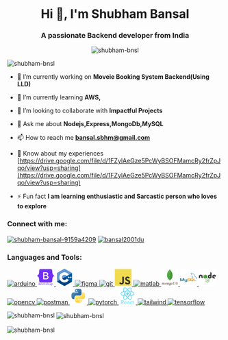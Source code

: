 <h1 align="center">Hi 👋, I'm Shubham Bansal</h1>
<h3 align="center">A passionate Backend developer from India</h3>
 <p align="center">
  <img src="https://i.pinimg.com/originals/ed/ec/57/edec57b70e496d6310c0ba533909acb2.gif" alt="shubham-bnsl" />
 <p>
  
 <p align="left"> <img src="https://komarev.com/ghpvc/?username=shubham-bnsl&label=Profile%20views&color=0e75b6&style=flat" alt="shubham-bnsl" /> </p>

- 🔭 I’m currently working on **Moveie Booking System Backend(Using LLD)**

- 🌱 I’m currently learning **AWS,**

- 👯 I’m looking to collaborate with **Impactful Projects**

- 💬 Ask me about **Nodejs,Express,MongoDb,MySQL**

- 📫 How to reach me **bansal.sbhm@gmail.com**

- 📄 Know about my experiences [https://drive.google.com/file/d/1FZylAeGze5PcWyBSOFMamcRy2frZpJqo/view?usp=sharing](https://drive.google.com/file/d/1FZylAeGze5PcWyBSOFMamcRy2frZpJqo/view?usp=sharing)

- ⚡ Fun fact **I am learning enthusiastic and Sarcastic person who loves to explore**

<h3 align="left">Connect with me:</h3>
<p align="left">
<a href="https://linkedin.com/in/shubham-bansal-9159a4209" target="blank"><img align="center" src="https://raw.githubusercontent.com/rahuldkjain/github-profile-readme-generator/master/src/images/icons/Social/linked-in-alt.svg" alt="shubham-bansal-9159a4209" height="30" width="40" /></a>
<a href="https://auth.geeksforgeeks.org/user/bansal2001du" target="blank"><img align="center" src="https://raw.githubusercontent.com/rahuldkjain/github-profile-readme-generator/master/src/images/icons/Social/geeks-for-geeks.svg" alt="bansal2001du" height="30" width="40" /></a>
</p>


<h3 align="left">Languages and Tools:</h3>
<p align="left"> <a href="https://www.arduino.cc/" target="_blank" rel="noreferrer"> <img src="https://cdn.worldvectorlogo.com/logos/arduino-1.svg" alt="arduino" width="40" height="40"/> </a> <a href="https://getbootstrap.com" target="_blank" rel="noreferrer"> <img src="https://raw.githubusercontent.com/devicons/devicon/master/icons/bootstrap/bootstrap-plain-wordmark.svg" alt="bootstrap" width="40" height="40"/> </a> <a href="https://www.w3schools.com/cpp/" target="_blank" rel="noreferrer"> <img src="https://raw.githubusercontent.com/devicons/devicon/master/icons/cplusplus/cplusplus-original.svg" alt="cplusplus" width="40" height="40"/> </a> <a href="https://www.figma.com/" target="_blank" rel="noreferrer"> <img src="https://www.vectorlogo.zone/logos/figma/figma-icon.svg" alt="figma" width="40" height="40"/> </a> <a href="https://git-scm.com/" target="_blank" rel="noreferrer"> <img src="https://www.vectorlogo.zone/logos/git-scm/git-scm-icon.svg" alt="git" width="40" height="40"/> </a> <a href="https://developer.mozilla.org/en-US/docs/Web/JavaScript" target="_blank" rel="noreferrer"> <img src="https://raw.githubusercontent.com/devicons/devicon/master/icons/javascript/javascript-original.svg" alt="javascript" width="40" height="40"/> </a> <a href="https://www.mathworks.com/" target="_blank" rel="noreferrer"> <img src="https://upload.wikimedia.org/wikipedia/commons/2/21/Matlab_Logo.png" alt="matlab" width="40" height="40"/> </a> <a href="https://www.mongodb.com/" target="_blank" rel="noreferrer"> <img src="https://raw.githubusercontent.com/devicons/devicon/master/icons/mongodb/mongodb-original-wordmark.svg" alt="mongodb" width="40" height="40"/> </a> <a href="https://www.mysql.com/" target="_blank" rel="noreferrer"> <img src="https://raw.githubusercontent.com/devicons/devicon/master/icons/mysql/mysql-original-wordmark.svg" alt="mysql" width="40" height="40"/> </a> <a href="https://nodejs.org" target="_blank" rel="noreferrer"> <img src="https://raw.githubusercontent.com/devicons/devicon/master/icons/nodejs/nodejs-original-wordmark.svg" alt="nodejs" width="40" height="40"/> </a> <a href="https://opencv.org/" target="_blank" rel="noreferrer"> <img src="https://www.vectorlogo.zone/logos/opencv/opencv-icon.svg" alt="opencv" width="40" height="40"/> </a> <a href="https://postman.com" target="_blank" rel="noreferrer"> <img src="https://www.vectorlogo.zone/logos/getpostman/getpostman-icon.svg" alt="postman" width="40" height="40"/> </a> <a href="https://www.python.org" target="_blank" rel="noreferrer"> <img src="https://raw.githubusercontent.com/devicons/devicon/master/icons/python/python-original.svg" alt="python" width="40" height="40"/> </a> <a href="https://pytorch.org/" target="_blank" rel="noreferrer"> <img src="https://www.vectorlogo.zone/logos/pytorch/pytorch-icon.svg" alt="pytorch" width="40" height="40"/> </a> <a href="https://reactjs.org/" target="_blank" rel="noreferrer"> <img src="https://raw.githubusercontent.com/devicons/devicon/master/icons/react/react-original-wordmark.svg" alt="react" width="40" height="40"/> </a> <a href="https://tailwindcss.com/" target="_blank" rel="noreferrer"> <img src="https://www.vectorlogo.zone/logos/tailwindcss/tailwindcss-icon.svg" alt="tailwind" width="40" height="40"/> </a> <a href="https://www.tensorflow.org" target="_blank" rel="noreferrer"> <img src="https://www.vectorlogo.zone/logos/tensorflow/tensorflow-icon.svg" alt="tensorflow" width="40" height="40"/> </a> </p>

<p><img align="left" src="https://github-readme-stats.vercel.app/api/top-langs?username=shubham-bnsl&show_icons=true&locale=en&layout=compact" alt="shubham-bnsl" /></p>

<p>&nbsp;<img align="center" src="https://github-readme-stats.vercel.app/api?username=shubham-bnsl&show_icons=true&locale=en" alt="shubham-bnsl" /></p>

<p><img align="center" src="https://github-readme-streak-stats.herokuapp.com/?user=shubham-bnsl&" alt="shubham-bnsl" /></p>
